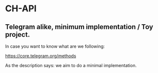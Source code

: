 # CH-API

## Telegram alike, minimum implementation / Toy project.

In case you want to know what are we following:

https://core.telegram.org/methods

As the description says: we aim to do a minimal implementation.

